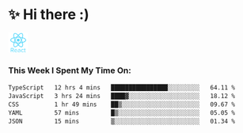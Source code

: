 <h1 align="left">✨ Hi there :)</h1>

  <a href="https://reactjs.org/" target="_blank" rel="noreferrer">   
    <img src="https://raw.githubusercontent.com/devicons/devicon/master/icons/react/react-original-wordmark.svg" alt="react" width="40"     
    height="40"/></a>
 
<h3 align="left">This Week I Spent My Time On:</h3>
<!--START_SECTION:waka-->

```txt
TypeScript   12 hrs 4 mins   ████████████████░░░░░░░░░   64.11 %
JavaScript   3 hrs 24 mins   ████▓░░░░░░░░░░░░░░░░░░░░   18.12 %
CSS          1 hr 49 mins    ██▒░░░░░░░░░░░░░░░░░░░░░░   09.67 %
YAML         57 mins         █▒░░░░░░░░░░░░░░░░░░░░░░░   05.05 %
JSON         15 mins         ▒░░░░░░░░░░░░░░░░░░░░░░░░   01.34 %
```

<!--END_SECTION:waka-->

